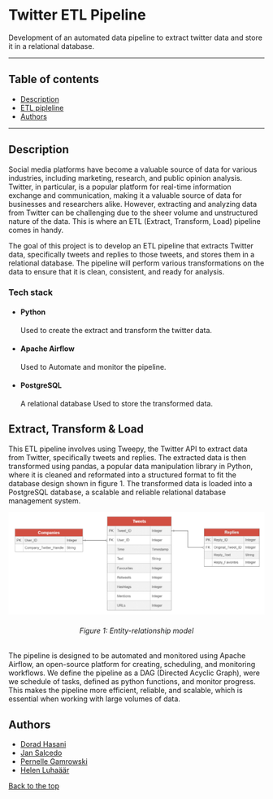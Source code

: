 # Twitter ETL Pipeline

Development of an automated data pipeline to extract twitter data and store it in a relational database.

---

## Table of contents

-   [Description](https://github.com/Dorad-H/Twitter-ETL-Pipeline#description)
-   [ETL pipleline](https://github.com/Dorad-H/Twitter-ETL-Pipeline#extract-transform--load)
-   [Authors](https://github.com/Dorad-H/Twitter-ETL-Pipeline#authors)

---

## Description

Social media platforms have become a valuable source of data for various industries, including marketing, research, and public opinion analysis. Twitter, in particular, is a popular platform for real-time information exchange and communication, making it a valuable source of data for businesses and researchers alike. However, extracting and analyzing data from Twitter can be challenging due to the sheer volume and unstructured nature of the data. This is where an ETL (Extract, Transform, Load) pipeline comes in handy.

The goal of this project is to develop an ETL pipeline that extracts Twitter data, specifically tweets and replies to those tweets, and stores them in a relational database. The pipeline will perform various transformations on the data to ensure that it is clean, consistent, and ready for analysis.

### Tech stack

-   #### Python

    Used to create the extract and transform the twitter data.

-   #### Apache Airflow

    Used to Automate and monitor the pipeline.

-   #### PostgreSQL
    A relational database Used to store the transformed data.

## Extract, Transform & Load

This ETL pipeline involves using Tweepy, the Twitter API to extract data from Twitter, specifically tweets and replies. The extracted data is then transformed using pandas, a popular data manipulation library in Python, where it is cleaned and reformated into a structured format to fit the database design shown in figure 1. The transformed data is loaded into a PostgreSQL database, a scalable and reliable relational database management system.

![alt text](https://raw.githubusercontent.com/Dorad-H/Twitter-ETL-Pipeline/master/ER%20diagram.png "ER Diagram")

###### <div align="center"> Figure 1: Entity-relationship model </div>

The pipeline is designed to be automated and monitored using Apache Airflow, an open-source platform for creating, scheduling, and monitoring workflows. We define the pipeline as a DAG (Directed Acyclic Graph), were we schedule of tasks, defined as python functions, and monitor progress. This makes the pipeline more efficient, reliable, and scalable, which is essential when working with large volumes of data.

## Authors

-   [Dorad Hasani](https://github.com/Dorad-H)
-   [Jan Salcedo](https://github.com/SuperSalcedo22)
-   [Pernelle Gamrowski](https://github.com/pernelleg)
-   [Helen Luhaäär](https://github.com/HelenLB)

[Back to the top](https://github.com/Dorad-H/Twitter-ETL-Pipeline#Twitter-ETL-Pipeline)
